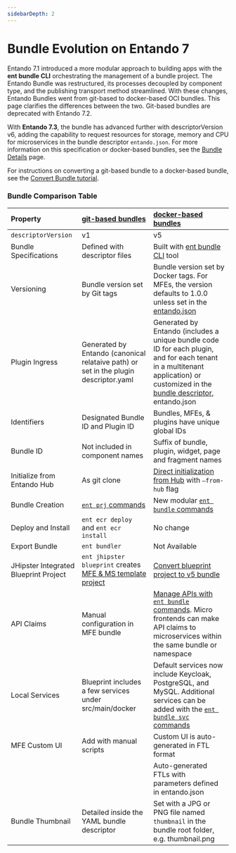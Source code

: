 ```yaml
---
sidebarDepth: 2
---
```


# Bundle Evolution on Entando 7

Entando 7.1 introduced a more modular approach to building apps with the **ent bundle CLI** orchestrating the management of a bundle project. The Entando Bundle was restructured, its processes decoupled by component type, and the publishing transport method streamlined. With these changes, Entando Bundles went from git-based to docker-based OCI bundles. This page clarifies the differences between the two. Git-based bundles are deprecated with Entando 7.2.

With **Entando 7.3**, the bundle has advanced further with descriptorVersion v6, adding the capability to request resources for storage, memory and CPU for microservices in the bundle descriptor `entando.json`. For more information on this specification or docker-based bundles, see the [Bundle Details](../curate/bundle-details.md) page. 

For instructions on converting a git-based bundle to a docker-based bundle, see the [Convert Bundle tutorial](./convert-bundle.md). 

### Bundle Comparison Table
|Property| [git-based bundles](../../../v7.0/docs/curate/ecr-bundle-details.md)| [docker-based bundles](../curate/bundle-details.md)|
| :- | :-------------------- | :---------------------  |
|`descriptorVersion`| v1| v5
| Bundle Specifications |Defined with descriptor files | Built with [ent bundle CLI](../getting-started/ent-bundle.md) tool
| Versioning |Bundle version set by Git tags |Bundle version set by Docker tags. For MFEs, the version defaults to 1.0.0 unless set in the [entando.json](../curate/bundle-details.md)
|Plugin Ingress| Generated by Entando (canonical relataive path) or set in the plugin descriptor.yaml | Generated by Entando (includes a unique bundle code ID for each plugin, and for each tenant in a multitenant application) or customized in the [bundle descriptor](../curate/bundle-details.md#entando-bundle-conventions), entando.json
|Identifiers| Designated Bundle ID and Plugin ID | Bundles, MFEs, & plugins have unique global IDs|
|Bundle ID| Not included in component names | Suffix of bundle, plugin, widget, page and fragment names
|Initialize from Entando Hub| As git clone  |[Direct initialization from Hub](../getting-started/ent-bundle.md#initialization) with `–from-hub` flag|
|Bundle Creation | [`ent prj` commands](../getting-started/ent-bundle.md#git-based-bundle-commands)| New modular [`ent bundle` commands](../getting-started/ent-bundle.md)
|Deploy and Install| `ent ecr deploy` and `ent ecr install` | No change 
|Export Bundle|`ent bundler`| Not Available 
|JHipster Integrated Blueprint Project| `ent jhipster blueprint` creates [MFE & MS template project](../../tutorials/create/ms/generate-microservices-and-micro-frontends.md)| [Convert blueprint project to v5 bundle](../../docs/reference/convert-bundle.md) 
|API Claims| Manual configuration in MFE bundle | [Manage APIs with `ent bundle` commands](../getting-started/ent-api.md). Micro frontends can make API claims to microservices within the same bundle or namespace
|Local Services |Blueprint includes a few services under src/main/docker | Default services now include Keycloak, PostgreSQL, and MySQL. Additional services can be added with the [`ent bundle svc` commands](../getting-started/ent-svc.md)
|MFE Custom UI| Add with manual scripts| Custom UI is auto-generated in FTL format
|| | Auto-generated FTLs with parameters defined in entando.json |
|Bundle Thumbnail| Detailed inside the YAML bundle descriptor| Set with a JPG or PNG file named `thumbnail` in the bundle root folder, e.g. thumbnail.png
